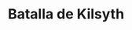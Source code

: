﻿---
title: "Batalla de Kilsyth"
permalink: periodes_1023.html
layout: periode
dataInici: 1645-08-15
sidebar: periodes
pares:
  - id: 522
    title: "Primera Guerra Civil Inglesa"
    dataInici: "(1642)"
    dataFi: "(1646)"

fills:
jocsPrincipals:
jocsEscenaris:
jocsEpoca:
  - title: "Royalists & Roundheads"
    bggId: 9233
    escenari: "Kilsyth"
    dataInici: 
    dataFi: 

jocsEpocaEscenaris:
---
